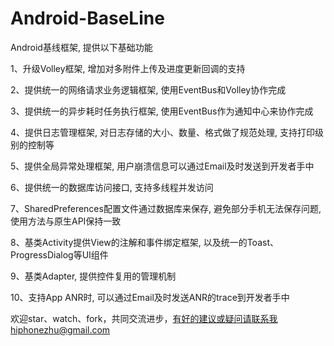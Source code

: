 Android-BaseLine
================

Android基线框架, 提供以下基础功能


1、升级Volley框架, 增加对多附件上传及进度更新回调的支持


2、提供统一的网络请求业务逻辑框架, 使用EventBus和Volley协作完成


3、提供统一的异步耗时任务执行框架, 使用EventBus作为通知中心来协作完成


4、提供日志管理框架, 对日志存储的大小、数量、格式做了规范处理, 支持打印级别的控制等


5、提供全局异常处理框架, 用户崩溃信息可以通过Email及时发送到开发者手中


6、提供统一的数据库访问接口, 支持多线程并发访问


7、SharedPreferences配置文件通过数据库来保存, 避免部分手机无法保存问题, 使用方法与原生API保持一致


8、基类Activity提供View的注解和事件绑定框架, 以及统一的Toast、ProgressDialog等UI组件


9、基类Adapter, 提供控件复用的管理机制


10、支持App ANR时, 可以通过Email及时发送ANR的trace到开发者手中


欢迎star、watch、fork，共同交流进步，有好的建议或疑问请联系我hiphonezhu@gmail.com